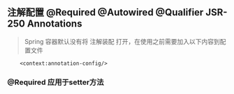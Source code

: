 ## 注解配置 @Required @Autowired @Qualifier JSR-250 Annotations
> Spring 容器默认没有将 注解装配 打开，在使用之前需要加入以下内容到配置文件
```
	<context:annotation-config/>
```

### @Required 应用于setter方法
